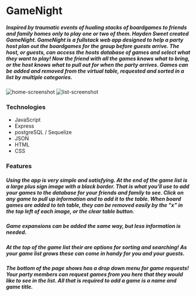 # GameNight
##### Inspired by traumatic events of hualing stacks of boardgames to friends and family homes only to play one or two of them. Hayden Sweet created GameNight. GameNight is a fullstack web app designed to help a party host plan out the boardgames for the group before guests arrive. The host, or guests, can access the hosts database of games and select what they want to play! Now the friend with all the games knows what to bring, or the host knows what to pull out for when the party arrives. Games can be added and removed from the virtual table, requested and sorted in a list by multiple categories.
![home-screenshot](https://i.pinimg.com/564x/54/1e/25/541e25daf9f33aab1486f0d92f2d648e.jpg "Table Top View")
![list-screenshot](https://i.pinimg.com/originals/a0/d5/5d/a0d55d44e7760372ea92e625a0509942.jpg "Game List View")

### Technologies
- JavaScript
- Express
- postgreSQL / Sequelize
- JSON
- HTML
- CSS

### Features
##### Using the app is very simple and satisfying. At the end of the game list is a large plus sign image with a black border. That is what you'll use to add your games to the database for your friends and family to see. Click on any game to pull up information and to add it to the table. When board games are added to teh table, they can be removed easily by the "x" in the top left of each image, or the clear table button. 
##### Game expansions can be added the same way, but less information is needed.
##### At the top of the game list their are options for sorting and searching! As your game list grows these can come in handy for you and your guests.
##### The bottom of the page shows has a drop down menu for game requests! Your party members can request games from you here that they would like to see in the list. All that is required to add a game is a name and game title.
